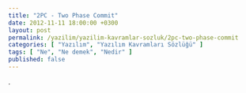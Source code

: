 ```yaml
---
title: "2PC - Two Phase Commit"
date: 2012-11-11 18:00:00 +0300
layout: post
permalink: /yazilim/yazilim-kavramlar-sozluk/2pc-two-phase-commit
categories: [ "Yazılım", "Yazılım Kavramları Sözlüğü" ]
tags: [ "Ne", "Ne demek", "Nedir" ]
published: false
---
```


.
